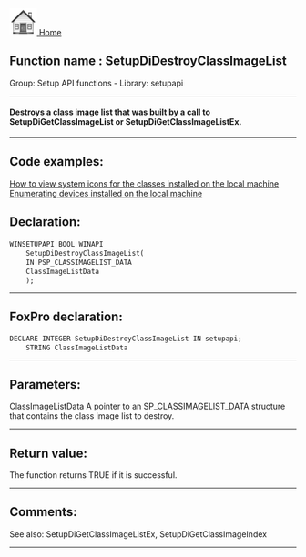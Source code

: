 [<img src="../../images/home.png"> Home ](https://github.com/VFPX/Win32API)  

## Function name : SetupDiDestroyClassImageList
Group: Setup API functions - Library: setupapi    
***  


#### Destroys a class image list that was built by a call to SetupDiGetClassImageList or SetupDiGetClassImageListEx.

***  


## Code examples:
[How to view system icons for the classes installed on the local machine](../../samples/sample_544.md)  
[Enumerating devices installed on the local machine](../../samples/sample_545.md)  

## Declaration:
```foxpro  
WINSETUPAPI BOOL WINAPI
	SetupDiDestroyClassImageList(
	IN PSP_CLASSIMAGELIST_DATA
	ClassImageListData
	);  
```  
***  


## FoxPro declaration:
```foxpro  
DECLARE INTEGER SetupDiDestroyClassImageList IN setupapi;
	STRING ClassImageListData  
```  
***  


## Parameters:
ClassImageListData 
A pointer to an SP_CLASSIMAGELIST_DATA structure that contains the class image list to destroy.  
***  


## Return value:
The function returns TRUE if it is successful.  
***  


## Comments:
See also: SetupDiGetClassImageListEx, SetupDiGetClassImageIndex   
  
***  


